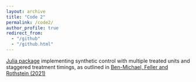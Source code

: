 ```yaml
---
layout: archive
title: "Code 2"
permalink: /code2/
author_profile: true
redirect_from:
  - "/github"
  - "/github.html"
---
```


[Julia package](https://github.com/saattvic/StaggeredSCM.jl) implementing synthetic control with multiple treated units and staggered treatment timings, as outlined in [Ben-Michael, Feller and Rothstein (2021)](https://www.nber.org/papers/w28886)
